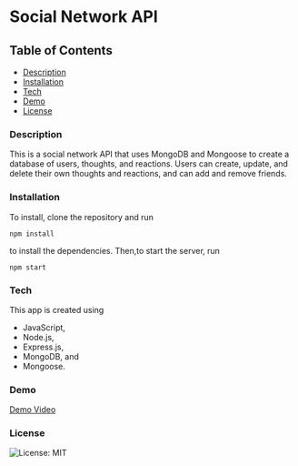 # Social Network API

## Table of Contents

- [Description](#description)
- [Installation](#installation)
- [Tech](#tech)
- [Demo](#demo)
- [License](#license)

### Description

This is a social network API that uses MongoDB and Mongoose to create a database of users, thoughts, and reactions. Users can create, update, and delete their own thoughts and reactions, and can add and remove friends.

### Installation

To install, clone the repository and run

```
npm install
```

to install the dependencies. Then,to start the server, run

```
npm start
```

### Tech

This app is created using

- JavaScript,
- Node.js,
- Express.js,
- MongoDB, and
- Mongoose.

### Demo

[Demo Video](https://www.loom.com/share/1939bd8496454357ae5aee6177cefccb)

### License

![License: MIT](https://img.shields.io/badge/License-MIT-yellow.svg)
